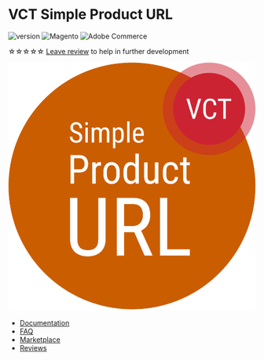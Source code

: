 # VCT Simple Product URL

![version](https://img.shields.io/badge/version-v2.x.x-blue)
![Magento](https://img.shields.io/badge/compatibility-Magento-da4c02)
![Adobe Commerce](https://img.shields.io/badge/compatibility-Adobe_Commerce-b62324)

<span class="star">☆☆☆☆☆</span> [Leave review](https://commercemarketplace.adobe.com/vct-simpleproducturl.html#bazaarvoice.reviews.tab) to help in further development

[![VCT Simple Product URL Logo](/img/docs/vct_simpleproducturl.svg)](https://commercemarketplace.adobe.com/vct-simpleproducturl.html)

- [Documentation](/simple-product-url)
- [FAQ](/faq)
- [Marketplace](https://commercemarketplace.adobe.com/vct-simpleproducturl.html)
- [Reviews](https://commercemarketplace.adobe.com/vct-simpleproducturl.html#bazaarvoice.reviews.tab)
